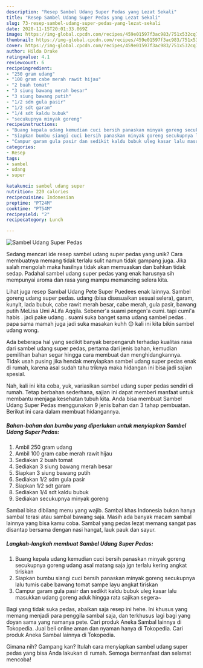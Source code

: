 ```yaml
---
description: "Resep Sambel Udang Super Pedas yang Lezat Sekali"
title: "Resep Sambel Udang Super Pedas yang Lezat Sekali"
slug: 73-resep-sambel-udang-super-pedas-yang-lezat-sekali
date: 2020-11-15T20:01:33.069Z
image: https://img-global.cpcdn.com/recipes/459e01597f3ac983/751x532cq70/sambel-udang-super-pedas-foto-resep-utama.jpg
thumbnail: https://img-global.cpcdn.com/recipes/459e01597f3ac983/751x532cq70/sambel-udang-super-pedas-foto-resep-utama.jpg
cover: https://img-global.cpcdn.com/recipes/459e01597f3ac983/751x532cq70/sambel-udang-super-pedas-foto-resep-utama.jpg
author: Hilda Drake
ratingvalue: 4.1
reviewcount: 6
recipeingredient:
- "250 gram udang"
- "100 gram cabe merah rawit hijau"
- "2 buah tomat"
- "3 siung bawang merah besar"
- "3 siung bawang putih"
- "1/2 sdm gula pasir"
- "1/2 sdt garam"
- "1/4 sdt kaldu bubuk"
- "secukupnya minyak goreng"
recipeinstructions:
- "Buang kepala udang kemudian cuci bersih panaskan minyak goreng secukupnya goreng udang asal matang saja jgn terlalu kering angkat tiriskan"
- "Siapkan bumbu siangi cuci bersih panaskan minyak goreng secukupnya lalu tumis cabe bawang tomat sampe layu angkat tiriskan"
- "Campur garam gula pasir dan sedikit kaldu bubuk uleg kasar lalu masukkan udang goreng aduk hingga rata sajikan segera~"
categories:
- Resep
tags:
- sambel
- udang
- super

katakunci: sambel udang super 
nutrition: 220 calories
recipecuisine: Indonesian
preptime: "PT24M"
cooktime: "PT54M"
recipeyield: "2"
recipecategory: Lunch

---
```



![Sambel Udang Super Pedas](https://img-global.cpcdn.com/recipes/459e01597f3ac983/751x532cq70/sambel-udang-super-pedas-foto-resep-utama.jpg)

Sedang mencari ide resep sambel udang super pedas yang unik? Cara membuatnya memang tidak terlalu sulit namun tidak gampang juga. Jika salah mengolah maka hasilnya tidak akan memuaskan dan bahkan tidak sedap. Padahal sambel udang super pedas yang enak harusnya sih mempunyai aroma dan rasa yang mampu memancing selera kita.

Lihat juga resep Sambal Udang Pete Super Puedees enak lainnya. Sambel goreng udang super pedas. udang (bisa disesuaikan sesuai selera), garam, kunyit, lada bubuk, cabe rawit merah besar, cabe merah, gula pasir, bawang putih MeLisa Umi ALifa Aqqila. Sebener&#39;a suami pengen&#39;a cumi. tapi cumi&#39;a habis . jadi pake udang . suami suka banget sama udang sambel pedas . papa sama mamah juga jadi suka masakan kuhh 😊 kali ini kita bikin sambel udang wong.

Ada beberapa hal yang sedikit banyak berpengaruh terhadap kualitas rasa dari sambel udang super pedas, pertama dari jenis bahan, kemudian pemilihan bahan segar hingga cara membuat dan menghidangkannya. Tidak usah pusing jika hendak menyiapkan sambel udang super pedas enak di rumah, karena asal sudah tahu triknya maka hidangan ini bisa jadi sajian spesial.


Nah, kali ini kita coba, yuk, variasikan sambel udang super pedas sendiri di rumah. Tetap berbahan sederhana, sajian ini dapat memberi manfaat untuk membantu menjaga kesehatan tubuh kita. Anda bisa membuat Sambel Udang Super Pedas menggunakan 9 jenis bahan dan 3 tahap pembuatan. Berikut ini cara dalam membuat hidangannya.

<!--inarticleads1-->

##### Bahan-bahan dan bumbu yang diperlukan untuk menyiapkan Sambel Udang Super Pedas:

1. Ambil 250 gram udang
1. Ambil 100 gram cabe merah rawit hijau
1. Sediakan 2 buah tomat
1. Sediakan 3 siung bawang merah besar
1. Siapkan 3 siung bawang putih
1. Sediakan 1/2 sdm gula pasir
1. Siapkan 1/2 sdt garam
1. Sediakan 1/4 sdt kaldu bubuk
1. Sediakan secukupnya minyak goreng


Sambal bisa dibilang menu yang wajib. Sambal khas Indonesia bukan hanya sambal terasi atau sambal bawang saja. Masih ada banyak macam sambal lainnya yang bisa kamu coba. Sambal yang pedas lezat memang sangat pas disantap bersama dengan nasi hangat, lauk pauk dan sayur. 

<!--inarticleads2-->

##### Langkah-langkah membuat Sambel Udang Super Pedas:

1. Buang kepala udang kemudian cuci bersih panaskan minyak goreng secukupnya goreng udang asal matang saja jgn terlalu kering angkat tiriskan
1. Siapkan bumbu siangi cuci bersih panaskan minyak goreng secukupnya lalu tumis cabe bawang tomat sampe layu angkat tiriskan
1. Campur garam gula pasir dan sedikit kaldu bubuk uleg kasar lalu masukkan udang goreng aduk hingga rata sajikan segera~


Bagi yang tidak suka pedas, abaikan saja resep ini hehe. Ini khusus yang memang menjadi para penggila sambal saja, dan terkhusus lagi bagi yang doyan sama yang namanya pete. Cari produk Aneka Sambal lainnya di Tokopedia. Jual beli online aman dan nyaman hanya di Tokopedia. Cari produk Aneka Sambal lainnya di Tokopedia. 

Gimana nih? Gampang kan? Itulah cara menyiapkan sambel udang super pedas yang bisa Anda lakukan di rumah. Semoga bermanfaat dan selamat mencoba!
